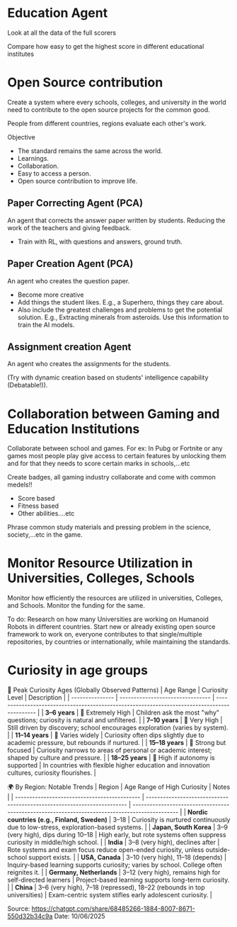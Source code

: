# Education Agent 

Look at all the data of the full scorers

Compare how easy to get the highest score in different educational institutes 

# Open Source contribution

Create a system where every schools, colleges, and university in the world need to contribute to the open source projects for the common good.

People from different countries, regions evaluate each other's work.

Objective
- The standard remains the same across the world.
- Learnings.
- Collaboration.
- Easy to access a person.
- Open source contribution to improve life.

## Paper Correcting Agent (PCA)

An agent that corrects the answer paper written by students. Reducing the work of the teachers and giving feedback.

- Train with RL, with questions and answers, ground truth.

## Paper Creation Agent (PCA)

An agent who creates the question paper.

- Become more creative
- Add things the student likes. E.g., a Superhero, things they care about.
- Also include the greatest challenges and problems to get the potential solution. E.g., Extracting minerals from asteroids. Use this information to train the AI models.

## Assignment creation Agent

An agent who creates the assignments for the students.

(Try with dynamic creation based on students' intelligence capability (Debatable!)).

# Collaboration between Gaming and Education Institutions

Collaborate between school and games. For ex: In Pubg or Fortnite or any games most people play give access to certain features by unlocking them and for that they needs to score certain marks in schools,...etc

Create badges, all gaming industry collaborate and come with common medels!!

- Score based
- Fitness based
- Other abilities....etc

Phrase common study materials and pressing problem in the science, society,...etc in the game.

# Monitor Resource Utilization in Universities, Colleges, Schools

Monitor how efficiently the resources are utilized in universities, Colleges, and Schools. Monitor the funding for the same.

To do: Research on how many Universities are working on Humanoid Robots in different countries.
Start new or already existing open source framework to work on, everyone contributes to that single/multiple repositories, by countries or internationally, while maintaining the standards.

# Curiosity in age groups

🧠 Peak Curiosity Ages (Globally Observed Patterns)
| Age Range       | Curiosity Level                  | Description                                                                                  |
| --------------- | -------------------------------- | -------------------------------------------------------------------------------------------- |
| **3–6 years**   | 🌟 Extremely High                | Children ask the most "why" questions; curiosity is natural and unfiltered.                  |
| **7–10 years**  | 🌟 Very High                     | Still driven by discovery; school encourages exploration (varies by system).                 |
| **11–14 years** | 🔄 Varies widely                 | Curiosity often dips slightly due to academic pressure, but rebounds if nurtured.            |
| **15–18 years** | 🔄 Strong but focused            | Curiosity narrows to areas of personal or academic interest; shaped by culture and pressure. |
| **18–25 years** | 🌟 High if autonomy is supported | In countries with flexible higher education and innovation cultures, curiosity flourishes.   |


🌍 By Region: Notable Trends
| Region                                       | Age Range of High Curiosity                                             | Notes                                                                                          |
| -------------------------------------------- | ----------------------------------------------------------------------- | ---------------------------------------------------------------------------------------------- |
| **Nordic countries (e.g., Finland, Sweden)** | 3–18                                                                    | Curiosity is nurtured continuously due to low-stress, exploration-based systems.               |
| **Japan, South Korea**                       | 3–9 (very high), dips during 10–18                                      | High early, but rote systems often suppress curiosity in middle/high school.                   |
| **India**                                    | 3–8 (very high), declines after                                         | Rote systems and exam focus reduce open-ended curiosity, unless outside-school support exists. |
| **USA, Canada**                              | 3–10 (very high), 11–18 (depends)                                       | Inquiry-based learning supports curiosity; varies by school. College often reignites it.       |
| **Germany, Netherlands**                     | 3–12 (very high), remains high for self-directed learners               | Project-based learning supports long-term curiosity.                                           |
| **China**                                    | 3–6 (very high), 7–18 (repressed), 18–22 (rebounds in top universities) | Exam-centric system stifles early adolescent curiosity.                                        |

Source: https://chatgpt.com/share/68485266-1884-8007-8671-550d32b34c9a
Date: 10/06/2025
